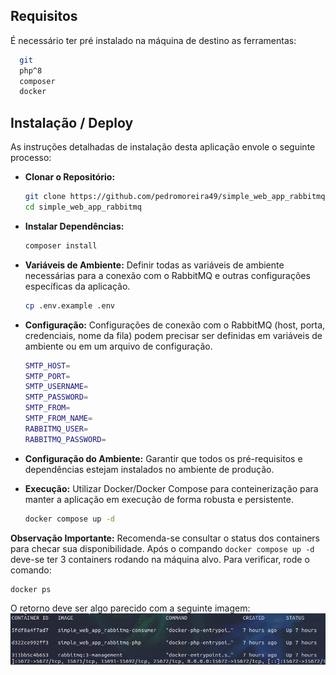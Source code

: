 ## Requisitos

É necessário ter pré instalado na máquina de destino as ferramentas:

```bash
  git
  php^8
  composer
  docker
```

## Instalação / Deploy

As instruções detalhadas de instalação desta aplicação envole o seguinte processo:

- **Clonar o Repositório:**
  ```bash
  git clone https://github.com/pedromoreira49/simple_web_app_rabbitmq.git
  cd simple_web_app_rabbitmq
  ```
- **Instalar Dependências:**
  ```bash
  composer install
  ```
- **Variáveis de Ambiente:** Definir todas as variáveis de ambiente necessárias para a conexão com o RabbitMQ e outras configurações específicas da aplicação.
  ```bash
  cp .env.example .env
  ```
- **Configuração:** Configurações de conexão com o RabbitMQ (host, porta, credenciais, nome da fila) podem precisar ser definidas em variáveis de ambiente ou em um arquivo de configuração.

  ```bash
  SMTP_HOST=
  SMTP_PORT=
  SMTP_USERNAME=
  SMTP_PASSWORD=
  SMTP_FROM=
  SMTP_FROM_NAME=
  RABBITMQ_USER=
  RABBITMQ_PASSWORD=
  ```

- **Configuração do Ambiente:** Garantir que todos os pré-requisitos e dependências estejam instalados no ambiente de produção.

- **Execução:** Utilizar Docker/Docker Compose para conteinerização para manter a aplicação em execução de forma robusta e persistente.

  ```bash
  docker compose up -d
  ```

**Observação Importante:** Recomenda-se consultar o status dos containers para checar sua disponibilidade. Após o compando `docker compose up -d` deve-se ter 3 containers rodando na máquina alvo. Para verificar, rode o comando:

```bash
docker ps
```

O retorno deve ser algo parecido com a seguinte imagem:
![image](./docker-print.png)
